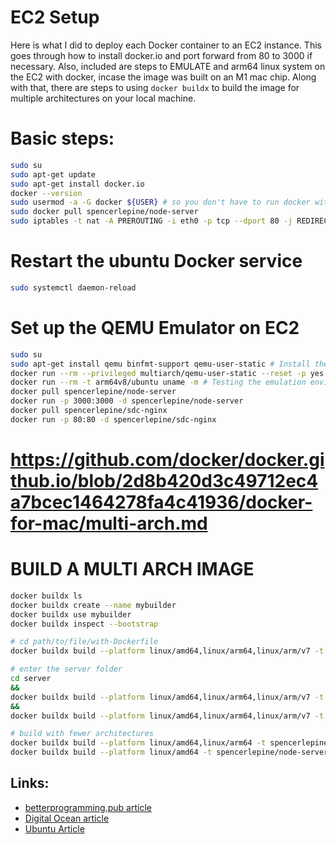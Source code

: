 # EC2 Setup
Here is what I did to deploy each Docker container to an EC2 instance.
This goes through how to install docker.io and port forward from 80 to 3000 if necessary.
Also, included are steps to EMULATE and arm64 linux system on the EC2 with docker, incase the image was built on an M1 mac chip.
Along with that, there are steps to using `docker buildx` to build the image for multiple architectures on your local machine.

# Basic steps:
```sh
sudo su
sudo apt-get update
sudo apt-get install docker.io
docker --version
sudo usermod -a -G docker ${USER} # so you don't have to run docker with "sudo docker ..."
sudo docker pull spencerlepine/node-server
sudo iptables -t nat -A PREROUTING -i eth0 -p tcp --dport 80 -j REDIRECT --to-port 3000
```

# Restart the ubuntu Docker service
```sh
sudo systemctl daemon-reload
```

# Set up the QEMU Emulator on EC2
```sh
sudo su
sudo apt-get install qemu binfmt-support qemu-user-static # Install the qemu packages
docker run --rm --privileged multiarch/qemu-user-static --reset -p yes # This step will execute the registering scripts
docker run --rm -t arm64v8/ubuntu uname -m # Testing the emulation environment
docker pull spencerlepine/node-server
docker run -p 3000:3000 -d spencerlepine/node-server
docker pull spencerlepine/sdc-nginx
docker run -p 80:80 -d spencerlepine/sdc-nginx
```
# https://github.com/docker/docker.github.io/blob/2d8b420d3c49712ec4a7bcec1464278fa4c41936/docker-for-mac/multi-arch.md

# BUILD A MULTI ARCH IMAGE
```sh
docker buildx ls
docker buildx create --name mybuilder
docker buildx use mybuilder
docker buildx inspect --bootstrap

# cd path/to/file/with-Dockerfile
docker buildx build --platform linux/amd64,linux/arm64,linux/arm/v7 -t spencerlepine/demo:latest --push .

# enter the server folder
cd server
&&
docker buildx build --platform linux/amd64,linux/arm64,linux/arm/v7 -t spencerlepine/sdc-nginx --push .
&&
docker buildx build --platform linux/amd64,linux/arm64,linux/arm/v7 -t spencerlepine/node-server --push .

# build with fewer architectures
docker buildx build --platform linux/amd64,linux/arm64 -t spencerlepine/node-server --push .
docker buildx build --platform linux/amd64 -t spencerlepine/node-server --push .
```

## Links:
 - [betterprogramming.pub article](https://betterprogramming.pub/containerize-node-react-postgres-with-docker-on-aws-ca548595f01e)
 - [Digital Ocean article](https://www.digitalocean.com/community/tutorials/how-to-install-and-use-docker-on-ubuntu-20-04)
 - [Ubuntu Article](https://askubuntu.com/questions/938700/how-do-i-install-docker-on-ubuntu-16-04-lts)
